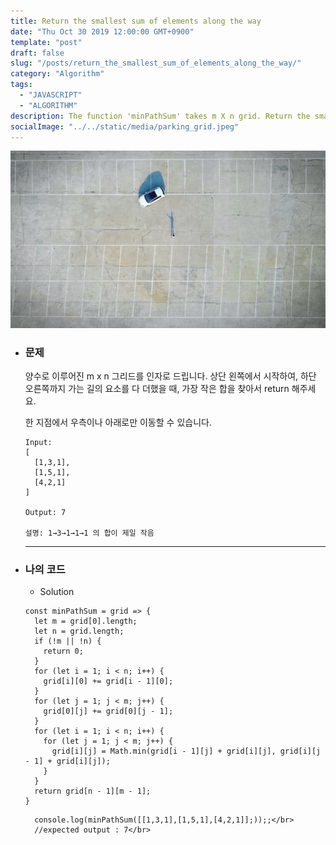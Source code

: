 ```yaml
---
title: Return the smallest sum of elements along the way
date: "Thu Oct 30 2019 12:00:00 GMT+0900"
template: "post"
draft: false
slug: "/posts/return_the_smallest_sum_of_elements_along_the_way/"
category: "Algorithm"
tags:
  - "JAVASCRIPT"
  - "ALGORITHM"
description: The function 'minPathSum' takes m X n grid. Return the smallest sum of elements along the way.
socialImage: "../../static/media/parking_grid.jpeg"
---
```


<img src="../../static/media/parking_grid.jpeg">

- ### 문제

  양수로 이루어진 m x n 그리드를 인자로 드립니다.
  상단 왼쪽에서 시작하여, 하단 오른쪽까지 가는 길의 요소를 다 더했을 때,
  가장 작은 합을 찾아서 return 해주세요.

  한 지점에서 우측이나 아래로만 이동할 수 있습니다.

  ```
  Input:
  [
    [1,3,1],
    [1,5,1],
    [4,2,1]
  ]

  Output: 7

  설명: 1→3→1→1→1 의 합이 제일 작음
  ```

  ***

- ### 나의 코드

  - Solution

  ```
  const minPathSum = grid => {
    let m = grid[0].length;
    let n = grid.length;
    if (!m || !n) {
      return 0;
    }
    for (let i = 1; i < n; i++) {
      grid[i][0] += grid[i - 1][0];
    }
    for (let j = 1; j < m; j++) {
      grid[0][j] += grid[0][j - 1];
    }
    for (let i = 1; i < n; i++) {
      for (let j = 1; j < m; j++) {
        grid[i][j] = Math.min(grid[i - 1][j] + grid[i][j], grid[i][j - 1] + grid[i][j]);
      }
    }
    return grid[n - 1][m - 1];
  }
  ```

        console.log(minPathSum([[1,3,1],[1,5,1],[4,2,1]];));;</br>
        //expected output : 7</br>
